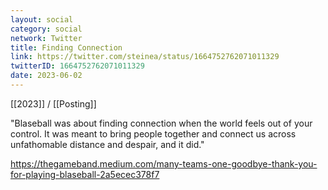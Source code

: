 ```yaml
---
layout: social
category: social
network: Twitter
title: Finding Connection
link: https://twitter.com/steinea/status/1664752762071011329
twitterID: 1664752762071011329
date: 2023-06-02
---
```


[[2023]] / [[Posting]]

"Blaseball was about finding connection when the world feels out of your control. It was meant to bring people together and connect us across unfathomable distance and despair, and it did."

<https://thegameband.medium.com/many-teams-one-goodbye-thank-you-for-playing-blaseball-2a5ecec378f7>
